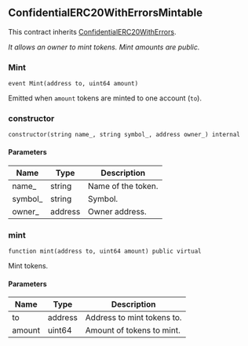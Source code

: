 ## ConfidentialERC20WithErrorsMintable

This contract inherits [ConfidentialERC20WithErrors](./ConfidentialERC20WithErrors.md).

_It allows an owner to mint tokens. Mint amounts are public._

### Mint

```solidity
event Mint(address to, uint64 amount)
```

Emitted when `amount` tokens are minted to one account (`to`).

### constructor

```solidity
constructor(string name_, string symbol_, address owner_) internal
```

#### Parameters

| Name     | Type    | Description        |
| -------- | ------- | ------------------ |
| name\_   | string  | Name of the token. |
| symbol\_ | string  | Symbol.            |
| owner\_  | address | Owner address.     |

### mint

```solidity
function mint(address to, uint64 amount) public virtual
```

Mint tokens.

#### Parameters

| Name   | Type    | Description                |
| ------ | ------- | -------------------------- |
| to     | address | Address to mint tokens to. |
| amount | uint64  | Amount of tokens to mint.  |
